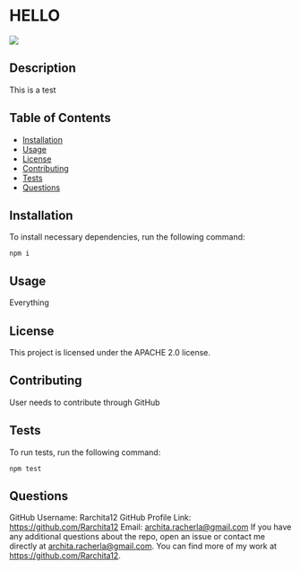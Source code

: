 # HELLO

  ![](https://img.shields.io/static/v1?label=license&message=APACHE%202.0&color=blue)
  ## Description 

  This is a test
  ## Table of Contents 

* [Installation](#installation)
* [Usage](#usage)
* [License](#license)
* [Contributing](#contributing)
* [Tests](#tests)
* [Questions](#questions)


## Installation

To install necessary dependencies, run the following command:

```
npm i
```

## Usage 

Everything


## License 
  
  This project is licensed under the APACHE 2.0 license.

## Contributing 

User needs to contribute through GitHub

## Tests

To run tests, run the following command:
```
npm test
```
## Questions 

GitHub Username: Rarchita12
GitHub Profile Link: https://github.com/Rarchita12
Email: archita.racherla@gmail.com
If you have any additional questions about the repo, open an issue or contact me directly at archita.racherla@gmail.com. You can find more of my work at https://github.com/Rarchita12.

